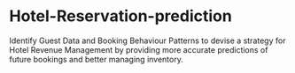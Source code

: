 # Hotel-Reservation-prediction
Identify Guest Data and Booking Behaviour Patterns to devise a strategy for Hotel Revenue Management by providing more accurate predictions of future bookings and better managing inventory.
